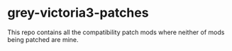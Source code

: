 # grey-victoria3-patches
This repo contains all the compatibility patch mods where neither of mods being patched are mine.

